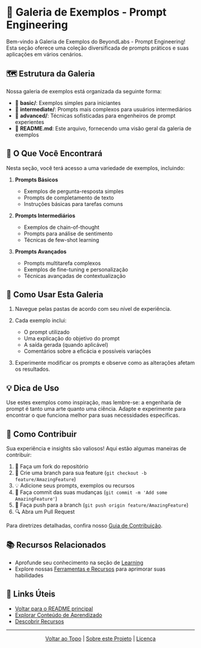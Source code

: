 # 🎨 Galeria de Exemplos - Prompt Engineering

Bem-vindo à Galeria de Exemplos do BeyondLabs - Prompt Engineering! Esta seção oferece uma coleção diversificada de prompts práticos e suas aplicações em vários cenários.

## 🗺️ Estrutura da Galeria

Nossa galeria de exemplos está organizada da seguinte forma:

- 📁 **basic/**: Exemplos simples para iniciantes
- 📁 **intermediate/**: Prompts mais complexos para usuários intermediários
- 📁 **advanced/**: Técnicas sofisticadas para engenheiros de prompt experientes
- 📄 **README.md**: Este arquivo, fornecendo uma visão geral da galeria de exemplos

## 🎯 O Que Você Encontrará

Nesta seção, você terá acesso a uma variedade de exemplos, incluindo:

1. **Prompts Básicos**
   - Exemplos de pergunta-resposta simples
   - Prompts de completamento de texto
   - Instruções básicas para tarefas comuns

2. **Prompts Intermediários**
   - Exemplos de chain-of-thought
   - Prompts para análise de sentimento
   - Técnicas de few-shot learning

3. **Prompts Avançados**
   - Prompts multitarefa complexos
   - Exemplos de fine-tuning e personalização
   - Técnicas avançadas de contextualização

## 🚀 Como Usar Esta Galeria

1. Navegue pelas pastas de acordo com seu nível de experiência.
2. Cada exemplo inclui:
   - O prompt utilizado
   - Uma explicação do objetivo do prompt
   - A saída gerada (quando aplicável)
   - Comentários sobre a eficácia e possíveis variações

3. Experimente modificar os prompts e observe como as alterações afetam os resultados.

## 💡 Dica de Uso

Use estes exemplos como inspiração, mas lembre-se: a engenharia de prompt é tanto uma arte quanto uma ciência. Adapte e experimente para encontrar o que funciona melhor para suas necessidades específicas.

## 🤝 Como Contribuir

Sua experiência e insights são valiosos! Aqui estão algumas maneiras de contribuir:

1. 🍴 Faça um fork do repositório
2. 🔧 Crie uma branch para sua feature (`git checkout -b feature/AmazingFeature`)
3. 💡 Adicione seus prompts, exemplos ou recursos
4. 📝 Faça commit das suas mudanças (`git commit -m 'Add some AmazingFeature'`)
5. 🚀 Faça push para a branch (`git push origin feature/AmazingFeature`)
6. 🔍 Abra um Pull Request

Para diretrizes detalhadas, confira nosso [Guia de Contribuição](./assets/utils/NOT_FOUND.md).

## 📚 Recursos Relacionados

- Aprofunde seu conhecimento na seção de [Learning](../learning/README.md)
- Explore nossas [Ferramentas e Recursos](../resources/) para aprimorar suas habilidades

## 🔗 Links Úteis

- [Voltar para o README principal](../README.md)
- [Explorar Conteúdo de Aprendizado](../learning/README.md)
- [Descobrir Recursos](../resources/README.md)

---

<div align="center">
  <a href="#-galeria-de-exemplos---prompt-engineering">Voltar ao Topo</a> |
  <a href="https://github.com/EYLatamSouth/beyondlabs-prompt-engineering">Sobre este Projeto</a> | 
  <a href="https://github.com/EYLatamSouth/beyondlabs-prompt-engineering/blob/main/LICENSE">Licença</a>
</div>